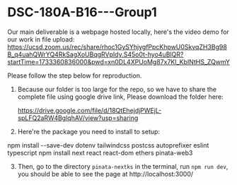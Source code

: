 # DSC-180A-B16---Group1

Our main deliverable is a webpage hosted locally,
here's the video demo for our work in file upload: https://ucsd.zoom.us/rec/share/rhoc1GySYhjygfPpcKhpwU0SkvqZH3Bg98B_q4uahQWrYQ4RkSagXoUBqgRVpIdy.S45o0t-hyo4uBlQR?startTime=1733360836000&pwd=xn0DL4XPUoMg87x7Kl_KbINtHS_ZQwmY

Please follow the step below for reproduction.

1. Because our folder is too large for the repo, so we have to share the complete file using google drive link, Please download the folder here:

   https://drive.google.com/file/d/18QtEhejdjPWEjL-spLFQ2aRW4BglqhAV/view?usp=sharing
   
2. Here're the package you need to install to setup:

npm install --save-dev dotenv tailwindcss postcss autoprefixer eslint typescript
npm install next react react-dom ethers pinata-web3

3. Then, go to the directory `pinata-nextks` in the terminal, run `npm run dev`, you should be able to see the page at http://localhost:3000/
